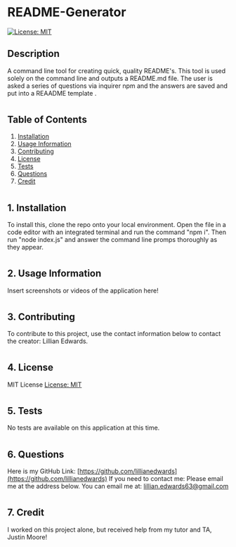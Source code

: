 # README-Generator
[![License: MIT](https://img.shields.io/badge/License-MIT-yellow.svg)](https://opensource.org/licenses/MIT)
## Description

A command line tool for creating quick, quality README's. This tool is used solely on the command line and outputs a README.md file. The user is asked a series of questions via inquirer npm and the answers are saved and put into a REAADME template .

#


## Table of Contents

1. [Installation](#1.)
2. [Usage Information](#2.)
3. [Contributing](#3.)
4. [License](#4.)
5. [Tests](#5.)
6. [Questions](#6.)
7. [Credit](#7.)

#



## 1. Installation

To install this, clone the repo onto your local environment. Open the file in a code editor with an integrated terminal and run the command "npm i". Then run "node index.js" and answer the command line promps thoroughly as they appear.

#



## 2. Usage Information

Insert screenshots or videos of the application here!

#



## 3. Contributing

To contribute to this project, use the contact information below to contact the creator: Lillian Edwards.

#



## 4. License

MIT License
[License: MIT](https://opensource.org/licenses/MIT)
#



## 5. Tests

No tests are available on this application at this time.

#



## 6. Questions

Here is my GitHub Link: [https://github.com/lillianedwards](https://github.com/lillianedwards)
If you need to contact me: Please email me at the address below. 
You can email me at: lillian.edwards63@gmail.com

#



## 7. Credit

I worked on this project alone, but received help from my tutor and TA, Justin Moore!
